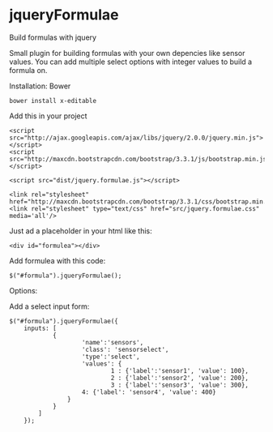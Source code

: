 jqueryFormulae
==============
Build formulas with jquery

Small plugin for building formulas with your own depencies like sensor values. 
You can add  multiple select options with integer values to build a formula on.

Installation:
Bower
```
bower install x-editable
```

Add this in your project

```
<script src="http://ajax.googleapis.com/ajax/libs/jquery/2.0.0/jquery.min.js"></script>
<script src="http://maxcdn.bootstrapcdn.com/bootstrap/3.3.1/js/bootstrap.min.js"></script>

<script src="dist/jquery.formulae.js"></script>

<link rel="stylesheet" href="http://maxcdn.bootstrapcdn.com/bootstrap/3.3.1/css/bootstrap.min.css">
<link rel="stylesheet" type="text/css" href="src/jquery.formulae.css"  media='all'/>
```

Just ad a placeholder in your html like this:

```
<div id="formulea"></div>
```

Add formulea with this code:

```
$("#formula").jqueryFormulae();
```

Options:

Add a select input form:

```
$("#formula").jqueryFormulae({
    inputs: [
            {
                    'name':'sensors',
                    'class': 'sensorselect',
                    'type':'select',
                    'values': {
                            1 : {'label':'sensor1', 'value': 100},
                            2 : {'label':'sensor2', 'value': 200},
                            3 : {'label':'sensor3', 'value': 300},
                    4: {'label': 'sensor4', 'value': 400}
                }
            }
        ]
    });
```
